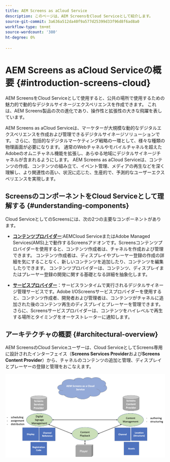 ```yaml
---
title: AEM Screens as aCloud Service
description: このページは、AEM ScreensをCloud Serviceとして紹介します。
source-git-commit: 3a636a512da40f9a577d25399d33f96d8f6ad8a0
workflow-type: tm+mt
source-wordcount: '380'
ht-degree: 0%

---
```



# AEM Screens as aCloud Serviceの概要 {#introduction-screens-cloud}

AEM ScreensをCloud Serviceとして使用すると、公共の場所で使用するための魅力的で動的なデジタルサイネージエクスペリエンスを作成できます。 これは、AEM Screens製品の次の進化であり、操作性と拡張性の大きな飛躍を表しています。

AEM Screens as aCloud Serviceは、マーケターが大規模な動的なデジタルエクスペリエンスを作成および管理できるデジタルサイネージソリューションです。 さらに、包括的なデジタルマーケティング戦略の一環として、様々な種類の物理画面が必要になります。 通常のWebチャネルやモバイルチャネルを超えたAdobeのオムニチャネル機能を拡張し、あらゆる地域にデジタルサイネージチャネルが含まれるようにします。 AEM Screens as aCloud Serviceは、コンテンツの作成、コンテンツの組み立て、イベント管理、メディアの再生などを深く理解し、より関連性の高い、状況に応じた、生産的で、予測的なユーザーエクスペリエンスを実現します。

## ScreensのコンポーネントをCloud Serviceとして理解する {#understanding-components}

Cloud ServiceとしてのScreensには、次の2つの主要なコンポーネントがあります。

* **[コンテンツプロバイダー](https://experienceleague.adobe.com/docs/experience-manager-cloud-service/screens-as-cloud-service/configure-screens-cloud/using-screens-content-provider.html?lang=en)**:AEMCloud ServiceまたはAdobe Managed Services(AMS)上で動作するScreensアドオンです。Screensコンテンツプロバイダーを使用すると、コンテンツ作成者は、チャネルを作成および管理できます。 コンテンツ作成者は、ディスプレイやプレーヤー登録の作成の詳細を気にすることなく、新しいコンテンツを追加したり、コンテンツを編集したりできます。 コンテンツプロバイダーは、コンテンツ、ディスプレイまたはプレーヤー登録の開発に関する基礎となる詳細を抽象化します。

* **[サービスプロバイダー](https://experienceleague.adobe.com/docs/experience-manager-cloud-service/screens-as-cloud-service/configure-screens-cloud/navigating-to-screens-services-provider.html?lang=en)**：サービスランタイムで実行されるデジタルサイネージ管理サービスです。Adobe I/OScreensサービスプロバイダーを使用すると、コンテンツ作成者、開発者および管理者は、コンテンツがチャネルに追加された後のコンテンツ再生のディスプレイとプレーヤーを管理できます。 さらに、Screensサービスプロバイダーは、コンテンツをハイレベルで再生する場所とタイミングをオーケストレーターに通知します。


## アーキテクチャの概要 {#architectural-overview}

AEM ScreensのCloud Serviceユーザーは、Cloud ServiceとしてScreens専用に設計されたインターフェイス（**Screens Services Provider**&#x200B;および&#x200B;**Screens Content Provider**）から、チャネルのコンテンツの追加と管理、ディスプレイとプレーヤーの登録と管理をおこなえます。

![画像](/help/screens-cloud/assets/architecture-screenscloud.png)

